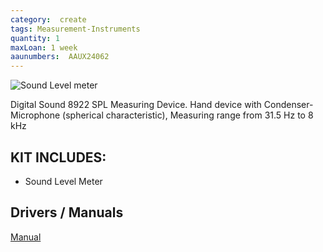 ```yaml
---
category:  create
tags: Measurement-Instruments
quantity: 1
maxLoan: 1 week
aaunumbers:  AAUX24062
---
```

![Sound Level meter](https://thumbs.static-thomann.de/thumb/padthumb600x600/pics/bdb/_13/132900/10494668_800.jpg)

Digital Sound 8922 SPL Measuring Device. Hand device with Condenser-Microphone (spherical characteristic), Measuring range from 31.5 Hz to 8 kHz
## KIT INCLUDES:
-  Sound Level Meter

## Drivers / Manuals
[Manual](https://images.thomann.de/pics/atg/atgdata/document/manual/132900_c_datasheet_132900_v2_en_online.pdf)




